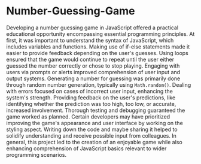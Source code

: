 # Number-Guessing-Game

Developing a number guessing game in JavaScript offered a practical educational opportunity encompassing essential programming principles. At first, it was important to understand the syntax of JavaScript, which includes variables and functions. Making use of if-else statements made it easier to provide feedback depending on the user's guesses. Using loops ensured that the game would continue to repeat until the user either guessed the number correctly or chose to stop playing. Engaging with users via prompts or alerts improved comprehension of user input and output systems. Generating a number for guessing was primarily done through random number generation, typically using `Math.random()`. Dealing with errors focused on cases of incorrect user input, enhancing the system's strength. Providing feedback on the user's predictions, like identifying whether the prediction was too high, too low, or accurate, increased involvement. Thorough testing and debugging guaranteed the game worked as planned. Certain developers may have prioritized improving the game's appearance and user interface by working on the styling aspect. Writing down the code and maybe sharing it helped to solidify understanding and receive possible input from colleagues. In general, this project led to the creation of an enjoyable game while also enhancing comprehension of JavaScript basics relevant to wider programming scenarios.

